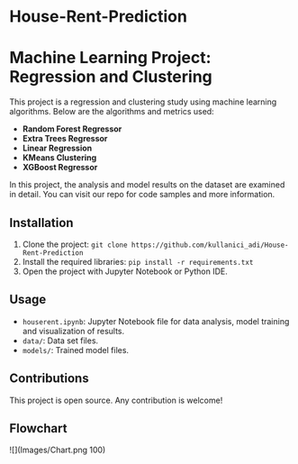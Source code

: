 # House-Rent-Prediction

# Machine Learning Project: Regression and Clustering

This project is a regression and clustering study using machine learning algorithms. Below are the algorithms and metrics used:

- **Random Forest Regressor**
- **Extra Trees Regressor**
- **Linear Regression**
- **KMeans Clustering**
- **XGBoost Regressor**

In this project, the analysis and model results on the dataset are examined in detail. You can visit our repo for code samples and more information.

## Installation

1. Clone the project: `git clone https://github.com/kullanici_adi/House-Rent-Prediction`
2. Install the required libraries: `pip install -r requirements.txt`
3. Open the project with Jupyter Notebook or Python IDE.

## Usage

- `houserent.ipynb`: Jupyter Notebook file for data analysis, model training and visualization of results.
- `data/`: Data set files.
- `models/`: Trained model files.

## Contributions

This project is open source. Any contribution is welcome!

## Flowchart
![](Images/Chart.png 100)